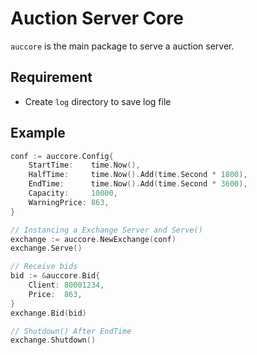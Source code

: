 # Auction Server Core

`auccore` is the main package to serve a auction server.

## Requirement

* Create `log` directory to save log file

## Example

```go
conf := auccore.Config{
	StartTime:    time.Now(),
	HalfTime:     time.Now().Add(time.Second * 1800),
	EndTime:      time.Now().Add(time.Second * 3600),
	Capacity:     10000,
	WarningPrice: 863,
}

// Instancing a Exchange Server and Serve()
exchange := auccore.NewExchange(conf)
exchange.Serve()

// Receive bids
bid := &auccore.Bid{
	Client: 80001234,
	Price:  863,
}
exchange.Bid(bid)

// Shutdown() After EndTime
exchange.Shutdown()
```
